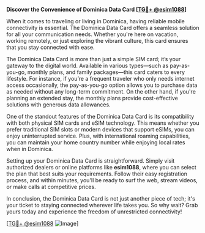 **Discover the Convenience of Dominica Data Card [[TG💪+ @esim1088](https://t.me/s/esim1088)]**

When it comes to traveling or living in Dominica, having reliable mobile connectivity is essential. The Dominica Data Card offers a seamless solution for all your communication needs. Whether you're here on vacation, working remotely, or just exploring the vibrant culture, this card ensures that you stay connected with ease.

The Dominica Data Card is more than just a simple SIM card; it’s your gateway to the digital world. Available in various types—such as pay-as-you-go, monthly plans, and family packages—this card caters to every lifestyle. For instance, if you’re a frequent traveler who only needs internet access occasionally, the pay-as-you-go option allows you to purchase data as needed without any long-term commitment. On the other hand, if you're planning an extended stay, the monthly plans provide cost-effective solutions with generous data allowances.

One of the standout features of the Dominica Data Card is its compatibility with both physical SIM cards and eSIM technology. This means whether you prefer traditional SIM slots or modern devices that support eSIMs, you can enjoy uninterrupted service. Plus, with international roaming capabilities, you can maintain your home country number while enjoying local rates when in Dominica.

Setting up your Dominica Data Card is straightforward. Simply visit authorized dealers or online platforms like **esim1088**, where you can select the plan that best suits your requirements. Follow their easy registration process, and within minutes, you'll be ready to surf the web, stream videos, or make calls at competitive prices.

In conclusion, the Dominica Data Card is not just another piece of tech; it's your ticket to staying connected wherever life takes you. So why wait? Grab yours today and experience the freedom of unrestricted connectivity! 

[[TG💪+ @esim1088](https://t.me/s/esim1088) ![Image](https://i.postimg.cc/Y0z9fWf4/image.png)]